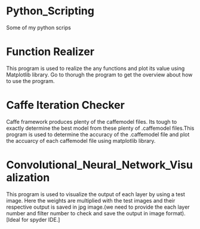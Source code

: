 # Python_Scripting
Some of my python scrips

# Function Realizer

This program is used to realize the any functions and plot its value using Matplotlib library. Go to thorugh the program to get the  overview about how to use the program.

# Caffe Iteration Checker

Caffe framework produces plenty of the caffemodel files. Its tough to exactly determine the best model from these plenty of .caffemodel files.This program is used to determine the accuracy of the .caffemodel file and plot the accuarcy of each caffemodel file using matplotlib library.

# Convolutional_Neural_Network_Visualization

This program is used to visualize the output of each layer by using a test image. Here the weights are multiplied with the test images and their respective output is saved in jpg image.(we need to provide the each layer number and filter number to check and save the output in image format). [Ideal for spyder IDE.]
